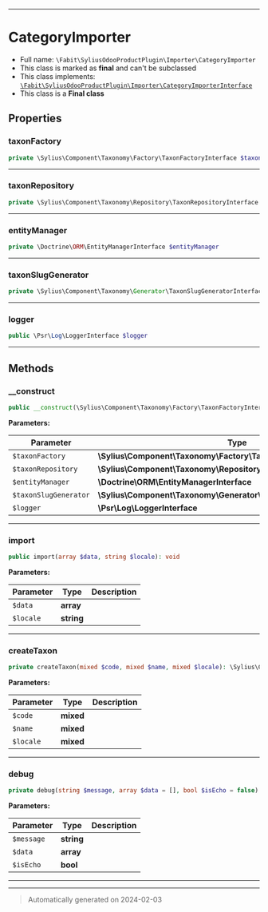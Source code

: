 ***

# CategoryImporter





* Full name: `\Fabit\SyliusOdooProductPlugin\Importer\CategoryImporter`
* This class is marked as **final** and can't be subclassed
* This class implements:
[`\Fabit\SyliusOdooProductPlugin\Importer\CategoryImporterInterface`](./CategoryImporterInterface.md)
* This class is a **Final class**



## Properties


### taxonFactory



```php
private \Sylius\Component\Taxonomy\Factory\TaxonFactoryInterface $taxonFactory
```






***

### taxonRepository



```php
private \Sylius\Component\Taxonomy\Repository\TaxonRepositoryInterface $taxonRepository
```






***

### entityManager



```php
private \Doctrine\ORM\EntityManagerInterface $entityManager
```






***

### taxonSlugGenerator



```php
private \Sylius\Component\Taxonomy\Generator\TaxonSlugGeneratorInterface $taxonSlugGenerator
```






***

### logger



```php
public \Psr\Log\LoggerInterface $logger
```






***

## Methods


### __construct



```php
public __construct(\Sylius\Component\Taxonomy\Factory\TaxonFactoryInterface $taxonFactory, \Sylius\Component\Taxonomy\Repository\TaxonRepositoryInterface $taxonRepository, \Doctrine\ORM\EntityManagerInterface $entityManager, \Sylius\Component\Taxonomy\Generator\TaxonSlugGeneratorInterface $taxonSlugGenerator, \Psr\Log\LoggerInterface $logger): mixed
```








**Parameters:**

| Parameter | Type | Description |
|-----------|------|-------------|
| `$taxonFactory` | **\Sylius\Component\Taxonomy\Factory\TaxonFactoryInterface** |  |
| `$taxonRepository` | **\Sylius\Component\Taxonomy\Repository\TaxonRepositoryInterface** |  |
| `$entityManager` | **\Doctrine\ORM\EntityManagerInterface** |  |
| `$taxonSlugGenerator` | **\Sylius\Component\Taxonomy\Generator\TaxonSlugGeneratorInterface** |  |
| `$logger` | **\Psr\Log\LoggerInterface** |  |





***

### import



```php
public import(array $data, string $locale): void
```








**Parameters:**

| Parameter | Type | Description |
|-----------|------|-------------|
| `$data` | **array** |  |
| `$locale` | **string** |  |





***

### createTaxon



```php
private createTaxon(mixed $code, mixed $name, mixed $locale): \Sylius\Component\Core\Model\TaxonInterface
```








**Parameters:**

| Parameter | Type | Description |
|-----------|------|-------------|
| `$code` | **mixed** |  |
| `$name` | **mixed** |  |
| `$locale` | **mixed** |  |





***

### debug



```php
private debug(string $message, array $data = [], bool $isEcho = false): void
```








**Parameters:**

| Parameter | Type | Description |
|-----------|------|-------------|
| `$message` | **string** |  |
| `$data` | **array** |  |
| `$isEcho` | **bool** |  |





***


***
> Automatically generated on 2024-02-03
